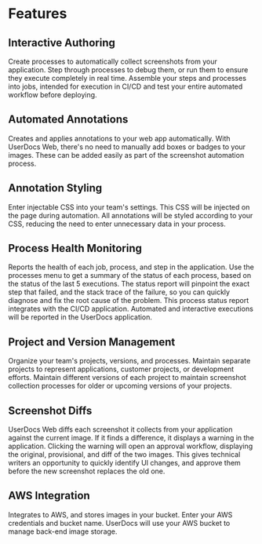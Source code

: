 # Features

## Interactive Authoring

Create processes to automatically collect screenshots from your application. Step through processes to debug them, or run them to ensure they execute completely in real time. Assemble your steps and processes into jobs, intended for execution in CI/CD and test your entire automated workflow before deploying.

## Automated Annotations

Creates and applies annotations to your web app automatically. With UserDocs Web, there's no need to manually add boxes or badges to your images. These can be added easily as part of the screenshot automation process.

## Annotation Styling

Enter injectable CSS into your team's settings. This CSS will be injected on the page during automation. All annotations will be styled according to your CSS, reducing the need to enter unnecessary data in your process.

## Process Health Monitoring

Reports the health of each job, process, and step in the application. Use the processes menu to get a summary of the status of each process, based on the status of the last 5 executions. The status report will pinpoint the exact step that failed, and the stack trace of the failure, so you can quickly diagnose and fix the root cause of the problem. This process status report integrates with the CI/CD application. Automated and interactive executions will be reported in the UserDocs application.

## Project and Version Management

Organize your team's projects, versions, and processes. Maintain separate projects to represent applications, customer projects, or development efforts. Maintain different versions of each project to maintain screenshot collection processes for older or upcoming versions of your projects.

## Screenshot Diffs

UserDocs Web diffs each screenshot it collects from your application against the current image. If it finds a difference, it displays a warning in the application. Clicking the warning will open an approval workflow, displaying the original, provisional, and diff of the two images. This gives technical writers an opportunity to quickly identify UI changes, and approve them before the new screenshot replaces the old one.

## AWS Integration

Integrates to AWS, and stores images in your bucket. Enter your AWS credentials and bucket name. UserDocs will use your AWS bucket to manage back-end image storage.